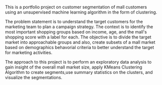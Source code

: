 This is a portfolio project on customer segmentation of mall customers using an unsupervised machine learning algorithm in the form of clustering.

The problem statement is to understand the target customers for the marketing team to plan a campaign strategy. The context is to identify the most important shopping groups based on income, age, and the mall's shopping score with a label for each.
The objective is to divide the target market into approachable groups and also, create subsets of a mall market based on demographics behavorial criteria to better understand the target for marketing activities.

The approach to this project is to perform an exploratory data analysis to gain insight of the overall mall market size, apply KMeans Clustering Algorithm to create segments,use summary statistics on the clusters, and visualize the segmentations.
